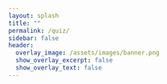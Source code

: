 ```yaml
---
layout: splash
title: ""
permalink: /quiz/
sidebar: false
header:
  overlay_image: /assets/images/banner.png
  show_overlay_excerpt: false
  show_overlay_text: false
---
```


<div id="tqc-root"></div>
<div id="tqc-debug" style="font:14px/1.45 system-ui, -apple-system, Segoe UI, Roboto, sans-serif; padding:10px; color:#600"></div>

<!-- Styles -->
<link rel="stylesheet" href="/assets/quiz/quiz.css?v=1">

<!-- Quiz Engine -->
<script id="ttc-quiz-script"
        src="/assets/quiz/quiz.js?v=1"
        data-questions="/assets/quiz/questions.json?v=1"
        defer></script>

